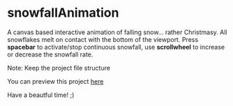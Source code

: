 # snowfallAnimation
A canvas based interactive animation of falling snow... rather Christmasy. All snowflakes melt on contact with the bottom of the viewport. Press **spacebar** to activate/stop continuous snowfall, use **scrollwheel** to increase or decrease the snowfall rate.

Note: Keep the project file structure

You can preview this project [here](https://fipie.github.io/snowfallAnimation/)


Have a beautful time! ;)
